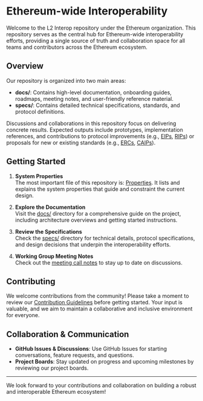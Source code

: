 # Ethereum-wide Interoperability

Welcome to the L2 Interop repository under the Ethereum organization. This repository serves as the central hub for Ethereum-wide interoperability efforts, providing a single source of truth and collaboration space for all teams and contributors across the Ethereum ecosystem.

## Overview

Our repository is organized into two main areas:

- **docs/**: Contains high-level documentation, onboarding guides, roadmaps, meeting notes, and user-friendly reference material.
- **specs/**: Contains detailed technical specifications, standards, and protocol definitions.

Discussions and collaborations in this repository focus on delivering concrete results. Expected outputs include prototypes, implementation references, and contributions to protocol improvements (e.g., [EIPs](https://github.com/ethereum/EIPs), [RIPs](https://github.com/ethereum/RIPs)) or proposals for new or existing standards (e.g., [ERCs](https://github.com/ethereum/ERCs), [CAIPs](https://github.com/ChainAgnostic/CAIPs)).

## Getting Started

1. **System Properties**  
    The most important file of this repository is: [Properties](./PROPERTIES.md). It lists and explains the system properties that guide and constraint the current design. 

1. **Explore the Documentation**  
    Visit the [docs/](./docs/) directory for a comprehensive guide on the project, including architecture overviews and getting started instructions.

1. **Review the Specifications**  
    Check the [specs/](./specs/) directory for technical details, protocol specifications, and design decisions that underpin the interoperability efforts.

1. **Working Group Meeting Notes**  
    Check out the [meeting call notes](https://notes.ethereum.org/@rudolf/interop-all-notes/) to stay up to date on discussions.

## Contributing

We welcome contributions from the community! Please take a moment to review our [Contribution Guidelines](./CONTRIBUTING.md) before getting started. Your input is valuable, and we aim to maintain a collaborative and inclusive environment for everyone.

## Collaboration & Communication

- **GitHub Issues & Discussions**: Use GitHub Issues for starting conversations, feature requests, and questions.
- **Project Boards**: Stay updated on progress and upcoming milestones by reviewing our project boards.

---

We look forward to your contributions and collaboration on building a robust and interoperable Ethereum ecosystem!
